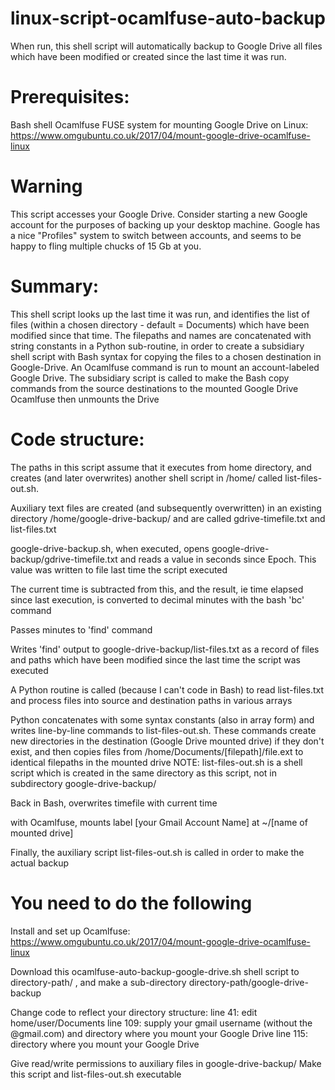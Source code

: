 # linux-script-ocamlfuse-auto-backup

When run, this shell script will automatically backup to Google Drive all files which have been modified or created since the last time it was run.

# Prerequisites:
Bash shell
Ocamlfuse FUSE system for mounting Google Drive on Linux: https://www.omgubuntu.co.uk/2017/04/mount-google-drive-ocamlfuse-linux

# Warning
This script accesses your Google Drive. Consider starting a new Google account for the purposes of backing up your desktop machine. Google has a nice "Profiles" system to switch between accounts, and seems to be happy to fling multiple chucks of 15 Gb at you.

# Summary:
This shell script looks up the last time it was run, and identifies the list of files (within a chosen directory - default = Documents) which have been modified since that time.
The filepaths and names are concatenated with string constants in a Python sub-routine, in order to create a subsidiary shell script with Bash syntax for copying the files to a chosen destination in Google-Drive.
An Ocamlfuse command is run to mount an account-labeled Google Drive.
The subsidiary script is called to make the Bash copy commands from the source destinations to the mounted Google Drive
Ocamlfuse then unmounts the Drive

# Code structure:

The paths in this script assume that it executes from home directory, and creates (and later overwrites) another shell script in /home/ called list-files-out.sh. 

Auxiliary text files are created (and subsequently overwritten) in an existing directory /home/google-drive-backup/ and are called gdrive-timefile.txt and list-files.txt

google-drive-backup.sh, when executed, opens google-drive-backup/gdrive-timefile.txt and reads a value in seconds since Epoch. This value was written to file last time the script executed

The current time is subtracted from this, and the result, ie time elapsed since last execution, is converted to decimal minutes with the bash 'bc' command

Passes minutes to 'find' command

Writes 'find' output to google-drive-backup/list-files.txt as a record of files and paths which have been modified since the last time the script was executed

A Python routine is called (because I can't code in Bash) to read list-files.txt and process files into source and destination paths in various arrays

Python concatenates with some syntax constants (also in array form) and writes line-by-line commands to list-files-out.sh. These commands create new directories in the destination (Google Drive mounted drive) if they don't exist, and then copies files from /home/Documents/[filepath]/file.ext to identical filepaths in the mounted drive
NOTE: list-files-out.sh is a shell script which is created in the same directory as this script, not in subdirectory google-drive-backup/

Back in Bash, overwrites timefile with current time

with Ocamlfuse, mounts label [your Gmail Account Name] at ~/[name of mounted drive]

Finally, the auxiliary script list-files-out.sh is called in order to make the actual backup

# You need to do the following

Install and set up Ocamlfuse: https://www.omgubuntu.co.uk/2017/04/mount-google-drive-ocamlfuse-linux

Download this ocamlfuse-auto-backup-google-drive.sh shell script to directory-path/ , and make a sub-directory directory-path/google-drive-backup

Change code to reflect your directory structure:
line 41: edit home/user/Documents
line 109: supply your gmail username (without the @gmail.com) and directory where you mount your Google Drive
line 115: directory where you mount your Google Drive

Give read/write permissions to auxiliary files in google-drive-backup/
Make this script and list-files-out.sh executable
